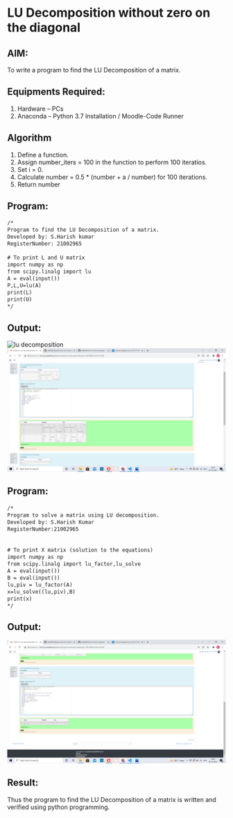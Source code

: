 # LU Decomposition without zero on the diagonal

## AIM:
To write a program to find the LU Decomposition of a matrix.

## Equipments Required:
1. Hardware – PCs
2. Anaconda – Python 3.7 Installation / Moodle-Code Runner

## Algorithm
1. Define a function.
2. Assign number_iters = 100 in the function to perform 100 iteratios.
3. Set i = 0.
4. Calculate number = 0.5 * (number + a / number) for 100 iterations.
5. Return number


## Program:
```
/*
Program to find the LU Decomposition of a matrix.
Developed by: S.Harish kumar
RegisterNumber: 21002965

# To print L and U matrix
import numpy as np
from scipy.linalg import lu
A = eval(input())
P,L,U=lu(A)
print(L)
print(U)
*/
```
## Output:
![lu decomposition]()
![lu decomposition](6.png)

## Program:
```
/*
Program to solve a matrix using LU decomposition.
Developed by: S.Harish Kumar
RegisterNumber:21002965 


# To print X matrix (solution to the equations)
import numpy as np
from scipy.linalg import lu_factor,lu_solve
A = eval(input())
B = eval(input())
lu,piv = lu_factor(A)
x=lu_solve((lu,piv),B)
print(x)
*/
```
## Output:
![lu decomposition](7.png)



## Result:
Thus the program to find the LU Decomposition of a matrix is written and verified using python programming.

